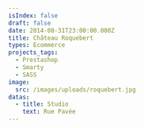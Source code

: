 ```yaml
---
isIndex: false
draft: false
date: 2014-08-31T23:00:00.000Z
title: Château Roquebert
types: Ecommerce
projects_tags:
  - Prestashop
  - Smarty
  - SASS
image:
  src: /images/uploads/roquebert.jpg
datas:
  - title: Studio
    text: Rue Pavée
---
```

